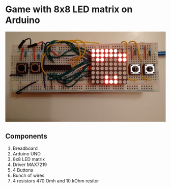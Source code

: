 # Game with 8x8 LED matrix on Arduino

![Game Preview](assets/game-preview.jpg)

## Components

1. Breadboard
2. Arduino UNO
3. 8x8 LED matrix
4. Driver MAX7219
5. 4 Buttons
6. Bunch of wires
7. 4 resistors 470 Omh and 10 kOhm resitor
